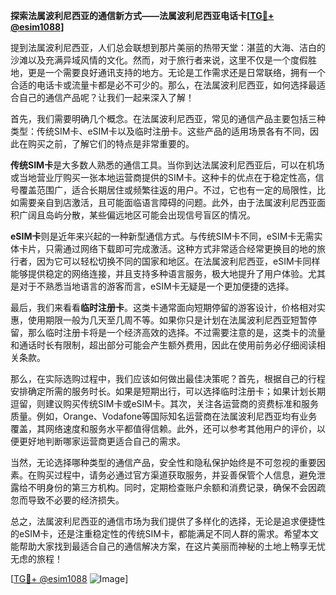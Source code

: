 **探索法属波利尼西亚的通信新方式——法属波利尼西亚电话卡[[TG💪+ @esim1088](https://t.me/s/esim1088)]**

提到法属波利尼西亚，人们总会联想到那片美丽的热带天堂：湛蓝的大海、洁白的沙滩以及充满异域风情的文化。然而，对于旅行者来说，这里不仅是一个度假胜地，更是一个需要良好通讯支持的地方。无论是工作需求还是日常联络，拥有一个合适的电话卡或流量卡都是必不可少的。那么，在法属波利尼西亚，如何选择最适合自己的通信产品呢？让我们一起来深入了解！

首先，我们需要明确几个概念。在法属波利尼西亚，常见的通信产品主要包括三种类型：传统SIM卡、eSIM卡以及临时注册卡。这些产品的适用场景各有不同，因此在购买之前，了解它们的特点是非常重要的。

**传统SIM卡**是大多数人熟悉的通信工具。当你到达法属波利尼西亚后，可以在机场或当地营业厅购买一张本地运营商提供的SIM卡。这种卡的优点在于稳定性高，信号覆盖范围广，适合长期居住或频繁往返的用户。不过，它也有一定的局限性，比如需要亲自到店激活，且可能面临语言障碍的问题。此外，由于法属波利尼西亚面积广阔且岛屿分散，某些偏远地区可能会出现信号盲区的情况。

**eSIM卡**则是近年来兴起的一种新型通信方式。与传统SIM卡不同，eSIM卡无需实体卡片，只需通过网络下载即可完成激活。这种方式非常适合经常更换目的地的旅行者，因为它可以轻松切换不同的国家和地区。在法属波利尼西亚，eSIM卡同样能够提供稳定的网络连接，并且支持多种语言服务，极大地提升了用户体验。尤其是对于不熟悉当地语言的游客而言，eSIM卡无疑是一个更加便捷的选择。

最后，我们来看看**临时注册卡**。这类卡通常面向短期停留的游客设计，价格相对实惠，使用期限一般为几天至几周不等。如果你只是计划在法属波利尼西亚短暂停留，那么临时注册卡将是一个经济高效的选择。不过需要注意的是，这类卡的流量和通话时长有限制，超出部分可能会产生额外费用，因此在使用前务必仔细阅读相关条款。

那么，在实际选购过程中，我们应该如何做出最佳决策呢？首先，根据自己的行程安排确定所需的服务时长。如果是短期出行，可以选择临时注册卡；如果计划长期逗留，则建议购买传统SIM卡或eSIM卡。其次，关注各运营商的资费标准和服务质量。例如，Orange、Vodafone等国际知名运营商在法属波利尼西亚均有业务覆盖，其网络速度和服务水平都值得信赖。此外，还可以参考其他用户的评价，以便更好地判断哪家运营商更适合自己的需求。

当然，无论选择哪种类型的通信产品，安全性和隐私保护始终是不可忽视的重要因素。在购买过程中，请务必通过官方渠道获取服务，并妥善保管个人信息，避免泄露给不明身份的第三方机构。同时，定期检查账户余额和消费记录，确保不会因疏忽而导致不必要的经济损失。

总之，法属波利尼西亚的通信市场为我们提供了多样化的选择，无论是追求便捷性的eSIM卡，还是注重稳定性的传统SIM卡，都能满足不同人群的需求。希望本文能帮助大家找到最适合自己的通信解决方案，在这片美丽而神秘的土地上畅享无忧无虑的旅程！ 

[[TG💪+ @esim1088](https://t.me/s/esim1088) ![Image](https://i.postimg.cc/4NQfJmqS/Snipaste-2025-05-13-00-14-12.png)]